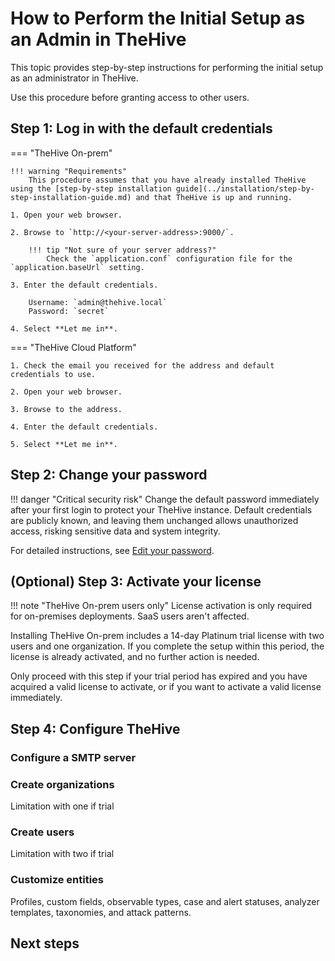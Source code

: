 # How to Perform the Initial Setup as an Admin in TheHive

This topic provides step-by-step instructions for performing the initial setup as an administrator in TheHive.

Use this procedure before granting access to other users.

## Step 1: Log in with the default credentials

=== "TheHive On-prem"

    !!! warning "Requirements"
        This procedure assumes that you have already installed TheHive using the [step-by-step installation guide](../installation/step-by-step-installation-guide.md) and that TheHive is up and running.

    1. Open your web browser.

    2. Browse to `http://<your-server-address>:9000/`.

        !!! tip "Not sure of your server address?"
            Check the `application.conf` configuration file for the `application.baseUrl` setting.

    3. Enter the default credentials.

        Username: `admin@thehive.local`
        Password: `secret`

    4. Select **Let me in**.

=== "TheHive Cloud Platform"

    1. Check the email you received for the address and default credentials to use.

    2. Open your web browser.

    3. Browse to the address.

    4. Enter the default credentials.

    5. Select **Let me in**.

## Step 2: Change your password

!!! danger "Critical security risk"
    Change the default password immediately after your first login to protect your TheHive instance. Default credentials are publicly known, and leaving them unchanged allows unauthorized access, risking sensitive data and system integrity.

For detailed instructions, see [Edit your password](../user-guides/manage-password.md#edit-your-password).

## (Optional) Step 3: Activate your license

!!! note "TheHive On-prem users only"
    License activation is only required for on-premises deployments. SaaS users aren't affected.

Installing TheHive On-prem includes a 14-day Platinum trial license with two users and one organization. If you complete the setup within this period, the license is already activated, and no further action is needed.

Only proceed with this step if your trial period has expired and you have acquired a valid license to activate, or if you want to activate a valid license immediately.

## Step 4: Configure TheHive

### Configure a SMTP server

### Create organizations

Limitation with one if trial

### Create users

Limitation with two if trial

### Customize entities

Profiles, custom fields, observable types, case and alert statuses, analyzer templates, taxonomies, and attack patterns.

<h2>Next steps</h2>